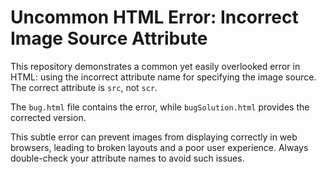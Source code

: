 # Uncommon HTML Error: Incorrect Image Source Attribute

This repository demonstrates a common yet easily overlooked error in HTML: using the incorrect attribute name for specifying the image source.  The correct attribute is `src`, not `scr`.

The `bug.html` file contains the error, while `bugSolution.html` provides the corrected version.

This subtle error can prevent images from displaying correctly in web browsers, leading to broken layouts and a poor user experience.  Always double-check your attribute names to avoid such issues.
